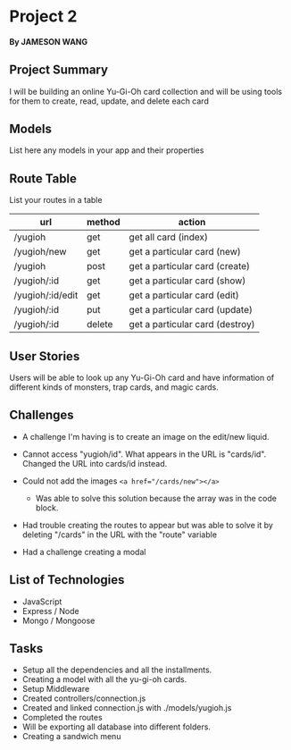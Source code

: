 # Project 2
#### By JAMESON WANG

## Project Summary

I will be building an online Yu-Gi-Oh card collection and will be using tools for them to create, read, update, and delete each card

## Models

List here any models in your app and their properties

## Route Table

List your routes in a table

| url | method | action |
|-----|--------|--------|
| /yugioh | get | get all card (index)|
| /yugioh/new | get | get a particular card (new)|
| /yugioh | post | get a particular card (create)|
| /yugioh/:id | get | get a particular card (show)|
| /yugioh/:id/edit | get | get a particular card (edit)|
| /yugioh/:id | put | get a particular card (update)|
| /yugioh/:id | delete | get a particular card (destroy)|

## User Stories

Users will be able to look up any Yu-Gi-Oh card and have information of different kinds of monsters, trap cards, and magic cards.

## Challenges

- A challenge I'm having is to create an image on the edit/new liquid.
- Cannot access "yugioh/id". What appears in the URL is "cards/id".
    Changed the URL into cards/id instead.

- Could not add the images
    ```<a href="/cards/new"></a> ```
    - Was able to solve this solution because the array was in the code block.

- Had trouble creating the routes to appear but was able to solve it by deleting "/cards" in the URL with the "route" variable

- Had a challenge creating a modal

## List of Technologies

- JavaScript
- Express / Node
- Mongo / Mongoose

## Tasks
- Setup all the dependencies and all the installments.
- Creating a model with all the yu-gi-oh cards.
- Setup Middleware
- Created controllers/connection.js
- Created and linked connection.js with ./models/yugioh.js
- Completed the routes
- Will be exporting all database into different folders.
- Creating a sandwich menu